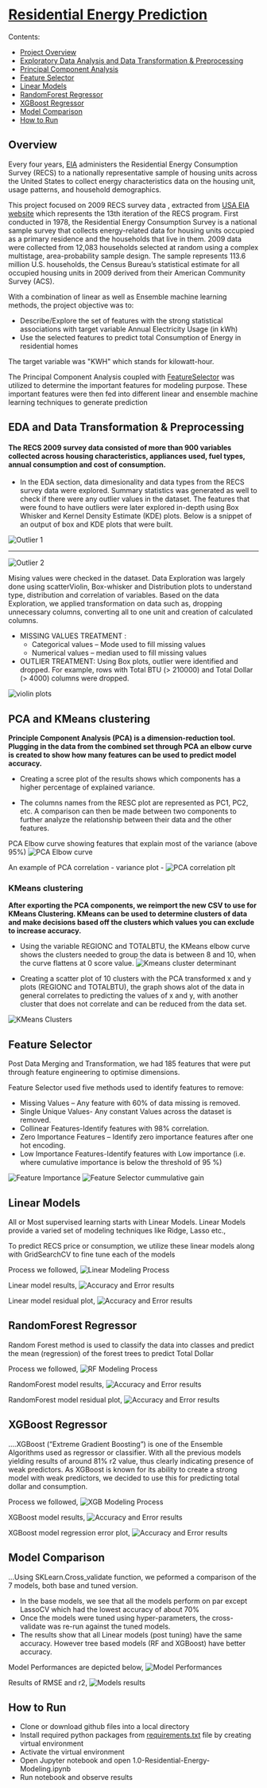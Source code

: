 # [Residential Energy Prediction](https://github.com/nipun-goyal/Residential-Energy-Consumption-Prediction)

Contents:
- [Project Overview](#)
- [Exploratory Data Analysis and Data Transformation & Preprocessing]()
- [Principal Component Analysis]()
- [Feature Selector]()
- [Linear Models](#Linear-Models)
- [RandomForest Regressor](#RandomForest-Regressor)
- [XGBoost Regressor](#XGBoost-Regressor)
- [Model Comparison](#Model-Comparison)
- [How to Run](#How-to-Run)


## Overview
Every four years, [EIA](https://www.eia.gov/consumption/residential/) administers the Residential Energy Consumption Survey (RECS) to a nationally representative sample of housing units across the United States to collect energy characteristics data on the housing unit, usage patterns, and household demographics. 

This project focused on 2009 RECS survey data , extracted from [USA EIA website](https://www.eia.gov/consumption/residential/data/2009/) which represents the 13th iteration of the RECS program. First conducted in 1978, the Residential Energy Consumption Survey is a national sample survey that collects energy-related data for housing units occupied as a primary residence and the households that live in them. 2009 data were collected from 12,083 households selected at random using a complex multistage, area-probability sample design. The sample represents 113.6 million U.S. households, the Census Bureau’s statistical estimate for all occupied housing units in 2009 derived from their American Community Survey (ACS). 

With a combination of linear as well as Ensemble machine learning methods, the project objective was to:

- Describe/Explore the set of features with the strong statistical associations with target variable Annual Electricity Usage (in kWh)
- Use the selected features to predict total Consumption of Energy in residential homes

The target variable was "KWH" which stands for kilowatt-hour.

The Principal Component Analysis coupled with [FeatureSelector](https://github.com/nipun-goyal/Residential-Energy-Consumption-Prediction/blob/main/feature_selector.py) was utilized to determine the important features for modeling purpose. These important features were then fed into different linear and ensemble machine learning techniques to generate prediction

## EDA and Data Transformation & Preprocessing

#### The RECS 2009 survey data consisted of more than 900 variables collected across housing characteristics, appliances used, fuel types, annual consumption and cost of consumption. 

- In the EDA section, data dimesionality and data types from the RECS survey data were explored. Summary statistics was generated as well to check if there were any outlier values in the dataset. The features that were found to have outliers were later explored in-depth using Box Whisker and Kernel Density Estimate (KDE) plots. Below is a snippet of an output of box and KDE plots that were built.

![Outlier 1](imgs/outlier1.png)<hr>
![Outlier 2](imgs/outlier2.png)

Mising values were checked in the dataset. Data Exploration was largely done using scatterViolin, Box-whisker and Distribution plots to understand type, distribution and correlation of variables. Based on the data Exploration,  we applied transformation on data such as, dropping unnecessary columns, converting all to one unit and creation of calculated columns.

- MISSING VALUES TREATMENT : 
    * Categorical values – Mode used to fill missing values 
    * Numerical values – median used to fill missing values 
- OUTLIER TREATMENT:  Using Box plots, outlier were identified and dropped. For example, rows with Total BTU (> 210000) and Total Dollar (> 4000) columns were dropped. 

![violin plots](Pictures/violnPlot.png)

## PCA and KMeans clustering

**Principle Component Analysis (PCA) is a dimension-reduction tool. Plugging in the data from the combined set through PCA an elbow curve is created to show how many features can be used to predict model accuracy.**

- Creating a scree plot of the results shows which components has a higher percentage of explained variance.

- The columns names from the RESC plot are represented as PC1, PC2, etc. A comparison can then be made between two components to further analyze the relationship between their data and the other features. 

PCA Elbow curve showing features that explain most of the variance (above 95%)
![PCA Elbow curve](Pictures/PCAelbow.png)

An example of PCA correlation - variance plot - ![PCA correlation plt](Pictures/PCAscatter.png)


### KMeans clustering
**After exporting the PCA components, we reimport the new CSV to use for KMeans Clustering. KMeans can be used to determine clusters of data and make decisions based off the clusters which values you can exclude to increase accuracy.**

- Using the variable REGIONC and TOTALBTU, the KMeans elbow curve shows the clusters needed to group the data is between 8 and 10, when the curve flattens at 0 score value. 
![Kmeans cluster determinant](Pictures/KMEANSelbow.png)

- Creating a scatter plot of 10 clusters with the PCA transformed x and y plots (REGIONC and TOTALBTU), the graph shows alot of the data in general correlates to predicting the values of x and y, with another cluster that does not correlate and can be reduced from the data set. 

![KMeans Clusters](Pictures/KMEANSCluser.png)

## Feature Selector
Post Data Merging and Transformation, we had 185 features that were put through feature engineering to optimise dimensions.

Feature Selector used five methods used to identify features to remove:
- Missing Values – Any feature with 60% of data missing is removed.
- Single Unique Values- Any constant Values across the dataset is removed. 
- Collinear Features-Identify features with 98% correlation. 
- Zero Importance Features – Identify zero importance features after one hot encoding. 
- Low Importance Features-Identify features with Low importance (i.e. where cumulative importance is below the threshold of 95 %) 

![Feature Importance](Pictures/featureSelector_top20.png)
![Feature Selector cummulative gain](Pictures/featureSelector_elbowcurve.png)

## Linear Models
All or Most supervised learning starts with Linear Models. Linear Models provide a varied set of modeling techniques like Ridge, Lasso etc.,

To predict RECS price or consumption, we utilize these linear models along with GridSearchCV to fine tune each of the models

Process we followed, 
![Linear Modeling Process](Pictures/lr_pic.PNG)

Linear model results,
![Accuracy and Error results](Pictures/LR_models_results.PNG)

Linear model residual plot,
![Accuracy and Error results](Pictures/linearModels_residualPlot.png)

## RandomForest Regressor
Random Forest method is used to classify the data into classes and predict the mean (regression) of the forest trees to predict Total Dollar 

Process we followed, 
![RF Modeling Process](Pictures/rf_process_pic.PNG)

RandomForest model results,
![Accuracy and Error results](Pictures/RF_resuls.PNG)

RandomForest model residual plot,
![Accuracy and Error results](Pictures/RandomForestResidual.png)

## XGBoost Regressor
....XGBoost (“Extreme Gradient Boosting”) is one of the Ensemble Algorithms used as regressor  or classifier. With all the previous models yielding results of around 81% r2 value, thus clearly indicating presence of weak predictors. As XGBoost is known for its ability to create a strong model with weak predictors, we decided to use this for predicting total dollar and consumption.  

Process we followed, 
![XGB Modeling Process](Pictures/xgb_process.PNG)

XGBoost model results,
![Accuracy and Error results](Pictures/xgb_results.PNG)

XGBoost model regression error plot,
![Accuracy and Error results](Pictures/xgBoost_regError.png)

## Model Comparison
...Using SKLearn.Cross_validate function, we peformed a comparison of the 7 models, both base and tuned version. 

- In the base models,  we see that all the models perform on par except LassoCV which had the lowest accuracy of about 70%
- Once the models were tuned using hyper-parameters, the cross-validate was re-run against the tuned models.
- The results show that all Linear models (post tuning) have the same accuracy. However tree based models (RF and XGBoost) have better accuracy.

Model Performances are depicted below,
![Model Performances](Pictures/model_compare.PNG)

Results of RMSE and r2,
![Models results](Pictures/model_comparison_results.PNG)

## How to Run

- Clone or download github files into a local directory
- Install required python packages from [requirements.txt](https://github.com/nipun-goyal/Residential-Energy-Consumption-Prediction/blob/main/requirements.txt) file by creating virtual environment
- Activate the virtual environment
- Open Jupyter notebook and open 1.0-Residential-Energy-Modeling.ipynb
- Run notebook and observe results
